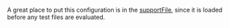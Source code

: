 A great place to put this configuration is in the
[supportFile](/guides/core-concepts/writing-and-organizing-tests#Support-file),
since it is loaded before any test files are evaluated.

